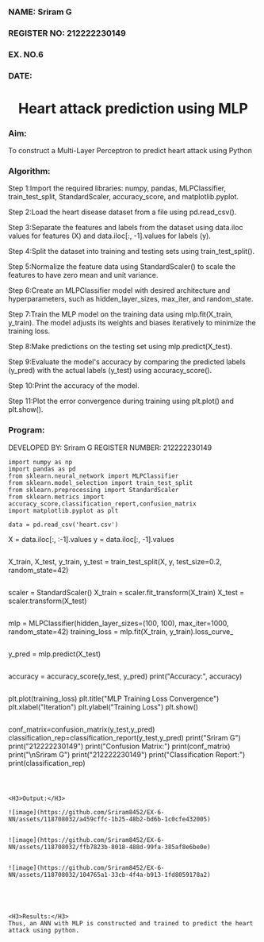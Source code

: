 <H3>NAME: Sriram G</H3>
<H3>REGISTER NO: 212222230149</H3>
<H3>EX. NO.6</H3>
<H3>DATE:</H3>
<H1 ALIGN =CENTER>Heart attack prediction using MLP</H1>
<H3>Aim:</H3>  To construct a  Multi-Layer Perceptron to predict heart attack using Python

<H3>Algorithm:</H3>

Step 1:Import the required libraries: numpy, pandas, MLPClassifier, train_test_split, StandardScaler, accuracy_score, and matplotlib.pyplot.<BR>


Step 2:Load the heart disease dataset from a file using pd.read_csv().<BR>

Step 3:Separate the features and labels from the dataset using data.iloc values for features (X) and data.iloc[:, -1].values for labels (y).<BR>

Step 4:Split the dataset into training and testing sets using train_test_split().<BR>

Step 5:Normalize the feature data using StandardScaler() to scale the features to have zero mean and unit variance.<BR>

Step 6:Create an MLPClassifier model with desired architecture and hyperparameters, such as hidden_layer_sizes, max_iter, and random_state.<BR>

Step 7:Train the MLP model on the training data using mlp.fit(X_train, y_train). The model adjusts its weights and biases iteratively to minimize the training loss.<BR>

Step 8:Make predictions on the testing set using mlp.predict(X_test).<BR>

Step 9:Evaluate the model's accuracy by comparing the predicted labels (y_pred) with the actual labels (y_test) using accuracy_score().<BR>

Step 10:Print the accuracy of the model.<BR>

Step 11:Plot the error convergence during training using plt.plot() and plt.show().<BR>

<H3>Program: </H3>

DEVELOPED BY: Sriram G
REGISTER NUMBER: 212222230149

```
import numpy as np
import pandas as pd
from sklearn.neural_network import MLPClassifier
from sklearn.model_selection import train_test_split
from sklearn.preprocessing import StandardScaler
from sklearn.metrics import accuracy_score,classification_report,confusion_matrix
import matplotlib.pyplot as plt
```
```
data = pd.read_csv('heart.csv')
```
X = data.iloc[:, :-1].values
y = data.iloc[:, -1].values
```
```
X_train, X_test, y_train, y_test = train_test_split(X, y, test_size=0.2, random_state=42)
```
```
scaler = StandardScaler()
X_train = scaler.fit_transform(X_train)
X_test = scaler.transform(X_test)
```
```
mlp = MLPClassifier(hidden_layer_sizes=(100, 100), max_iter=1000, random_state=42)
training_loss = mlp.fit(X_train, y_train).loss_curve_
```
```
y_pred = mlp.predict(X_test)
```
```
accuracy = accuracy_score(y_test, y_pred)
print("Accuracy:", accuracy)
```
```
plt.plot(training_loss)
plt.title("MLP Training Loss Convergence")
plt.xlabel("Iteration")
plt.ylabel("Training Loss")
plt.show()
```
```
conf_matrix=confusion_matrix(y_test,y_pred)
classification_rep=classification_report(y_test,y_pred)
print("Sriram G")
print("212222230149")
print("Confusion Matrix:")
print(conf_matrix)
print("\nSriram G")
print("212222230149")
print("Classification Report:")
print(classification_rep)
```



<H3>Output:</H3>

![image](https://github.com/Sriram8452/EX-6-NN/assets/118708032/a459cffc-1b25-48b2-bd6b-1c0cfe432005)


![image](https://github.com/Sriram8452/EX-6-NN/assets/118708032/ffb7823b-8018-488d-99fa-385af8e6be0e)


![image](https://github.com/Sriram8452/EX-6-NN/assets/118708032/104765a1-33cb-4f4a-b913-1fd8059178a2)





<H3>Results:</H3>
Thus, an ANN with MLP is constructed and trained to predict the heart attack using python.
